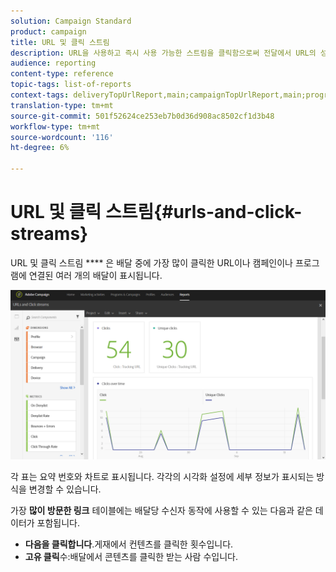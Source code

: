 ```yaml
---
solution: Campaign Standard
product: campaign
title: URL 및 클릭 스트림
description: URL을 사용하고 즉시 사용 가능한 스트림을 클릭함으로써 전달에서 URL의 성공에 대해 학습합니다.
audience: reporting
content-type: reference
topic-tags: list-of-reports
context-tags: deliveryTopUrlReport,main;campaignTopUrlReport,main;programTopUrlReport,main
translation-type: tm+mt
source-git-commit: 501f52624ce253eb7b0d36d908ac8502cf1d3b48
workflow-type: tm+mt
source-wordcount: '116'
ht-degree: 6%

---
```



# URL 및 클릭 스트림{#urls-and-click-streams}

URL 및 클릭 스트림 **** 은 배달 중에 가장 많이 클릭한 URL이나 캠페인이나 프로그램에 연결된 여러 개의 배달이 표시됩니다.

![](assets/delivery_reports_8.png)

각 표는 요약 번호와 차트로 표시됩니다. 각각의 시각화 설정에 세부 정보가 표시되는 방식을 변경할 수 있습니다.

가장 **많이 방문한 링크** 테이블에는 배달당 수신자 동작에 사용할 수 있는 다음과 같은 데이터가 포함됩니다.

* **다음을 클릭합니다**.게재에서 컨텐츠를 클릭한 횟수입니다.
* **고유 클릭**&#x200B;수:배달에서 콘텐츠를 클릭한 받는 사람 수입니다.

